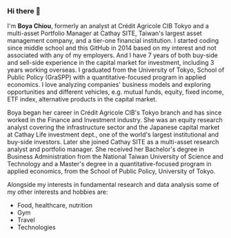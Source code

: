 ### Hi there 👋

I'm **Boya Chiou**, formerly an analyst at Crédit Agricole CIB Tokyo and a multi-asset Portfolio Manager at Cathay SITE, Taiwan's largest asset management company, and a tier-one financial institution. 
I started coding since middle school and this GitHub in 2014 based on my interest and not associated with any of my employers. And I have 7 years of both buy-side and sell-side experience in the capital market for investment, including 3 years working overseas. I graduated from the University of Tokyo, School of Public Policy (GraSPP) with a quantitative-focused program in applied economics.
I love analyzing companies' business models and exploring opportunities and different vehicles, e.g. mutual funds, equity, fixed income, ETF index, alternative products in the capital market. 

Boya began her career in Crédit Agricole CIB's Tokyo branch and has since worked in the Finance and Investment industry. She was an equity research analyst covering the infrastructure sector and the Japanese capital market at Cathay Life investment dept., one of the world's largest institutional and buy-side investors. Later she joined Cathay SITE as a multi-asset research analyst and portfolio manager. She received her Bachelor's degree in Business Administration from the National Taiwan University of Science and Technology and a Master's degree in a quantitative-focused program in applied economics, from the School of Public Policy, University of Tokyo.


Alongside my interests in fundamental research and data analysis some of my other interests and hobbies are:
- Food, healthcare, nutrition
- Gym
- Travel
- Technologies


